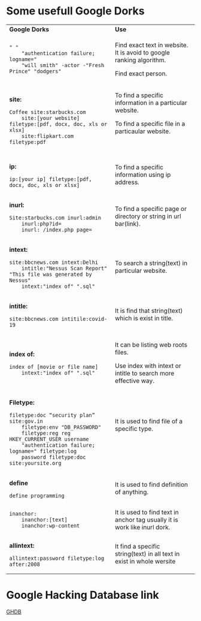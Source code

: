# Some usefull Google Dorks

<div>
    <table>
        <tbody>
            <tr>
                <td><strong>Google Dorks</strong></td>
                <td><strong>Use</strong></td>
            </tr>
            <tr>
                <td>
                    <pre><code>" "
    "authentication failure; logname="
    "will smith" -actor -"Fresh Prince" "dodgers"</code></pre>
                </td>
                <td>
                    <p>Find exact text in website. It is avoid to google ranking algorithm.</p>
                    <p>Find exact person.</p>
                </td>
            </tr>
            <tr>
                <td>
                    <p><strong>site:</strong></p>
                    <pre><code>Coffee site:starbucks.com
    site:[your website] filetype:[pdf, docx, doc, xls or xlsx]
    site:flipkart.com filetype:pdf</code></pre>
                </td>
                <td>
                    <p>To find a specific information in a particular website.</p>
                    <p>To find a specific file in a particaular website.</p>
                    <p>&nbsp;</p>
                </td>
            </tr>
            <tr>
                <td>
                    <p><strong>ip:</strong></p>
                    <pre><code>ip:[your ip] filetype:[pdf, docx, doc, xls or xlsx]</code></pre>
                </td>
                <td>To find a specific information using ip address.</td>
            </tr>
            <tr>
                <td>
                    <p><strong>inurl:</strong></p>
                    <pre><code>Site:starbucks.com inurl:admin
    inurl:php?id= 
    inurl: /index.php page=</code></pre>
                </td>
                <td>To find a specific page or directory or string in url bar(link).</td>
            </tr>
            <tr>
                <td>
                    <p><strong>intext:</strong></p>
                    <pre><code>site:bbcnews.com intext:Delhi
    intitle:"Nessus Scan Report" "This file was generated by Nessus"
    intext:"index of" ".sql"</code></pre>
                </td>
                <td>To search a string(text) in particular website.</td>
            </tr>
            <tr>
                <td>
                    <p><strong>intitle:</strong></p>
                    <pre><code>site:bbcnews.com intitile:covid-19</code></pre>
                </td>
                <td>It is find that string(text) which is exist in title.</td>
            </tr>
            <tr>
                <td>
                    <p><strong>index of:</strong></p>
                    <pre><code>index of [movie or file name]
    intext:"index of" ".sql"</code></pre>
                </td>
                <td>
                    <p>It can be listing web roots files.</p>
                    <p>Use index with intext or intitle to search more effective way.</p>
                </td>
            </tr>
            <tr>
                <td>
                    <p><strong>Filetype:</strong></p>
                    <pre><code>filetype:doc “security plan” site:gov.in
    filetype:env "DB_PASSWORD"
    filetype:reg reg HKEY_CURRENT_USER username
    "authentication failure; logname=" filetype:log
    password filetype:doc site:yoursite.org</code></pre>
                </td>
                <td>
                    <p>It is used to find file of a specific type.</p>
                    <p>&nbsp;</p>
                </td>
            </tr>
            <tr>
                <td>
                    <p><strong>define</strong></p>
                    <pre><code>define programming</code></pre>
                </td>
                <td>It is used to find definition of anything.</td>
            </tr>
            <tr>
                <td>
                    <pre><code>inanchor:
    inanchor:[text]
    inanchor:wp-content</code></pre>
                </td>
                <td>It is used to find text in anchor tag usually it is work like inurl dork.</td>
            </tr>
            <tr>
                <td>
                    <p><strong>allintext:</strong></p>
                    <pre><code>allintext:password filetype:log after:2008</code></pre>
                </td>
                <td>It find a specific string(text) in all text in exist in whole wersite</td>
            </tr>
        </tbody>
    </table>
</div>

# Google Hacking Database link

[GHDB](https://www.exploit-db.com/google-hacking-database)









